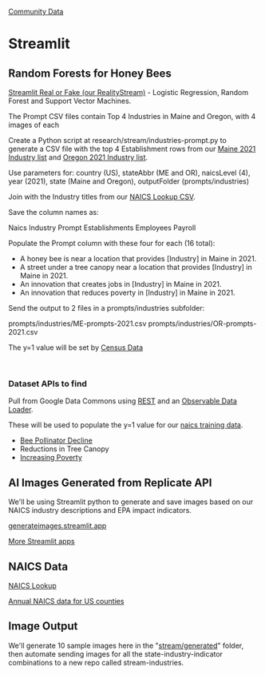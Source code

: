 [Community Data](/community-data/) 

# Streamlit 


## Random Forests for Honey Bees

[Streamlit Real or Fake (our RealityStream)](https://github.com/ModelEarth/RealityStream) - Logistic Regression, Random Forest and Support Vector Machines.

The Prompt CSV files contain Top 4 Industries in Maine and Oregon, with 4 images of each

Create a Python script at research/stream/industries-prompt.py to  
generate a CSV file with the top 4 Establishment rows from our 
[Maine 2021 Industry list](https://model.earth/community-data/industries/naics/US/counties/ME/US-ME-census-naics4-2021.csv) and [Oregon 2021 Industry list](https://model.earth/community-data/industries/naics/US/counties/OR/US-OR-census-naics4-2021.csv).

Use parameters for: country (US), stateAbbr (ME and OR), naicsLevel (4), year (2021), state (Maine and Oregon), outputFolder (prompts/industries)

Join with the Industry titles from our [NAICS Lookup CSV](https://model.earth/community-data/us/id_lists/industry_id_list.csv).

Save the column names as:

Naics
Industry
Prompt
Establishments
Employees
Payroll

Populate the Prompt column with these four for each (16 total):
- A honey bee is near a location that provides [Industry] in Maine in 2021.
- A street under a tree canopy near a location that provides [Industry] in Maine in 2021.
- An innovation that creates jobs in [Industry] in Maine in 2021.
- An innovation that reduces poverty in [Industry] in Maine in 2021.

Send the output to 2 files in a prompts/industries subfolder:

prompts/industries/ME-prompts-2021.csv
prompts/industries/OR-prompts-2021.csv

The y=1 value will be set by [Census Data](https://www.censusreporter.org/data/map/?table=B06011&geo_ids=040|01000US)


<br>

### Dataset APIs to find
Pull from Google Data Commons using [REST](https://docs.datacommons.org/api/rest/v2/getting_started) and an [Observable Data Loader](https://docs.datacommons.org/api/rest/v2).

These will be used to populate the y=1 value for our [naics training data](../../timelines/training/naics).

- [Bee Pollinator Decline](https://sustainableagriculture.net/blog/pnas-wild-bee-study/)
- Reductions in Tree Canopy
- [Increasing Poverty](https://unstats.un.org/UNSDWebsite/undatacommons/sdgs/goals?v=dc/topic/sdg_1)

## AI Images Generated from Replicate API

We'll be using Streamlit python to generate and save images based on our NAICS industry descriptions and EPA impact indicators.

[generateimages.streamlit.app](https://generateimages.streamlit.app)

[More Streamlit apps](https://streamlit.io/gallery)

## NAICS Data

[NAICS Lookup](https://model.earth/data-pipeline/timelines/tabulator/)

[Annual NAICS data for US counties](https://github.com/ModelEarth/community-data/tree/master/industries/naics/US/counties)

## Image Output

We'll generate 10 sample images here in the "[stream/generated](generated)" folder, then automate sending images for all the state-industry-indicator combinations to a new repo called stream-industries.